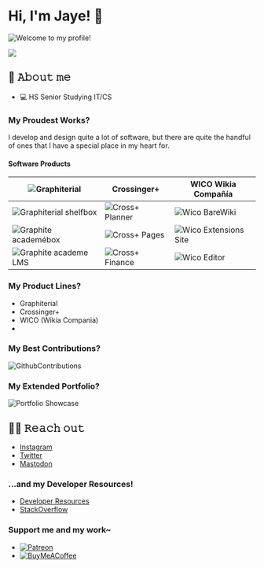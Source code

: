 # Hi, I'm Jaye! 👋

![Welcome to my profile!](/images/header.png)

![](https://vbr.wocr.tk/badge?page_id=carreonjaye.carreonjaye&color=bf40ed)

## 🪪 𝙰𝚋𝚘𝚞𝚝 𝚖𝚎
- 💻 HS Senior Studying IT/CS

### My Proudest Works?
I develop and design quite a lot of software, but there are quite the handful of ones that I have a special place in my heart for.

#### Software Products
| ![Graphiterial](/images/graphite.png)       | Crossinger+                          | WICO Wikia Compañía                        |
|---------------------------------------------|--------------------------------------|--------------------------------------------|
| ![Graphiterial shelfbox](/images/glisk.png) | ![Cross+ Planner](/images/glisk.png) | ![Wico BareWiki](/images/glisk.png)        |
| ![Graphite academébox](/images/glms.png)    | ![Cross+ Pages](/images/glisk.png)   | ![Wico Extensions Site](/images/glisk.png) |
| ![Graphite academe LMS](/images/gmag.png)   | ![Cross+ Finance](/images/glisk.png) | ![Wico Editor](/images/glisk.png)          |

### My Product Lines?

- Graphiterial
- Crossinger+
- WICO (Wikia Compania)
- 

### My Best Contributions?
![GithubContributions](/images/gitcon.png)

### My Extended Portfolio?
![Portfolio Showcase](/images/portfolio.png)

## 👨‍🚀 𝚁𝚎𝚊𝚌𝚑 𝚘𝚞𝚝
- [Instagram](https://instagram.com/carreonjaye)
- [Twitter](https://twitter.com/carreonjaye)
- [Mastodon](https://mastodon.social)

### ...and my Developer Resources!
- [Developer Resources](resources.carreonjaye.com)
- [StackOverflow](stackoverflow.com/users/20401247)

### Support me and my work~
- [![Patreon](/images/patreon.png)](www.patreon.com/carreonjaye)
- [![BuyMeACoffee](/images/buymeacoffee.png)](www.buymeacoffee.com/carreonjaye)

